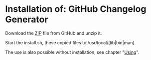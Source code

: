 # Installation of: GitHub Changelog Generator

Download the [ZIP][1] file from GitHub and unzip it.

Start the install.sh, these copied files to /usr/local/[lib|bin|man].

The use is also possible without installation, see chapter "[Using][2]".


[1]: https://github.com/BugBuster1701/bb_changelog_gen/archive/master.zip
[2]: ../03-using/README.md
